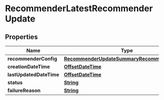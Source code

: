 

# RecommenderLatestRecommenderUpdate


## Properties

| Name | Type | Description | Notes |
|------------ | ------------- | ------------- | -------------|
|**recommenderConfig** | [**RecommenderUpdateSummaryRecommenderConfig**](RecommenderUpdateSummaryRecommenderConfig.md) |  |  [optional] |
|**creationDateTime** | [**OffsetDateTime**](OffsetDateTime.md) |  |  [optional] |
|**lastUpdatedDateTime** | [**OffsetDateTime**](OffsetDateTime.md) |  |  [optional] |
|**status** | [**String**](String.md) |  |  [optional] |
|**failureReason** | [**String**](String.md) |  |  [optional] |



